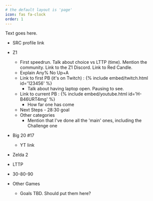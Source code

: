 ```yaml
---
# the default layout is 'page'
icon: fas fa-clock
order: 1
---
```


Text goes here.

- SRC profile link
- Z1
  - First speedrun. Talk about choice vs LTTP (time). Mention the community. Link to the Z1 Discord. Link to Red Candle.
  - Explain Any% No Up+A
  - Link to first PB (it's on Twitch) : {% include embed/twitch.html id='123456' %}
    - Talk about having laptop open. Pausing to see.
  - Link to current PB : {% include embed/youtube.html id='H-B46URT4mg' %}
    - How far one has come
  - Next Steps - 28:30 goal
  - Other categories
    - Mention that I've done all the 'main' ones, including the Challenge one

- Big 20 #17
  - YT link

- Zelda 2
- LTTP 
- 30-80-90
- Other Games
  - Goals TBD. Should put them here?
